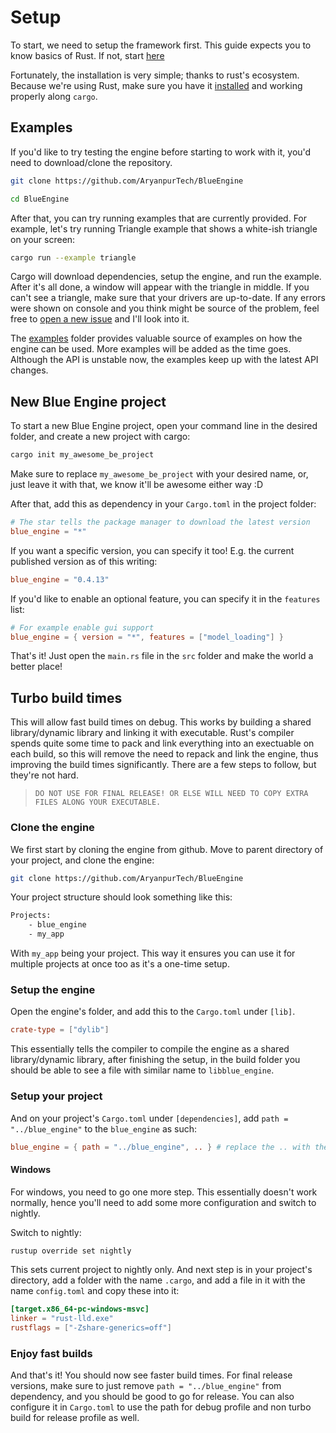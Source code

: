 # Setup

To start, we need to setup the framework first. This guide expects you to know basics of Rust. If not, start [here](https://rust-lang.org)

Fortunately, the installation is very simple; thanks to rust's ecosystem. Because we're using Rust, make sure you have it [installed](https://www.rust-lang.org/tools/install) and working properly along `cargo`.

## Examples

If you'd like to try testing the engine before starting to work with it, you'd need to download/clone the repository.

```bash
git clone https://github.com/AryanpurTech/BlueEngine

cd BlueEngine 
```

After that, you can try running examples that are currently provided. For example, let's try running Triangle example that shows a white-ish triangle on your screen:

```bash
cargo run --example triangle
```

Cargo will download dependencies, setup the engine, and run the example. After it's all done, a window will appear with the triangle in middle. If you can't see a triangle, make sure that your drivers are up-to-date. If any errors were shown on console and you think might be source of the problem, feel free to [open a new issue](https://github.com/AryanpurTech/BlueEngine/issues) and I'll look into it.

The [examples](https://github.com/AryanpurTech/BlueEngine/tree/master/examples) folder provides valuable source of examples on how the engine can be used. More examples will be added as the time goes. Although the API is unstable now, the examples keep up with the latest API changes.

## New Blue Engine project

To start a new Blue Engine project, open your command line in the desired folder, and create a new project with cargo:

```bash
cargo init my_awesome_be_project
```

Make sure to replace `my_awesome_be_project` with your desired name, or, just leave it with that, we know it'll be awesome either way :D

After that, add this as dependency in your `Cargo.toml` in the project folder:

```toml
# The star tells the package manager to download the latest version
blue_engine = "*"
```

If you want a specific version, you can specify it too! E.g. the current published version as of this writing:

```toml
blue_engine = "0.4.13"
```

If you'd like to enable an optional feature, you can specify it in the `features` list:

```toml
# For example enable gui support
blue_engine = { version = "*", features = ["model_loading"] }
```

That's it! Just open the `main.rs` file in the `src` folder and make the world a better place!

## Turbo build times

This will allow fast build times on debug. This works by building a shared library/dynamic library and linking it with executable. Rust's compiler spends quite some time to pack and link everything into an exectuable on each build, so this will remove the need to repack and link the engine, thus improving the build times significantly. There are a few steps to follow, but they're not hard.

> `DO NOT USE FOR FINAL RELEASE! OR ELSE WILL NEED TO COPY EXTRA FILES ALONG YOUR EXECUTABLE.`

### Clone the engine

We first start by cloning the engine from github. Move to parent directory of your project, and clone the engine:

```bash
git clone https://github.com/AryanpurTech/BlueEngine
```

Your project structure should look something like this:

```bash
Projects:
    - blue_engine
    - my_app
```

With `my_app` being your project. This way it ensures you can use it for multiple projects at once too as it's a one-time setup.

### Setup the engine

Open the engine's folder, and add this to the `Cargo.toml` under `[lib]`.

```toml
crate-type = ["dylib"]
```

This essentially tells the compiler to compile the engine as a shared library/dynamic library, after finishing the setup, in the build folder you should be able to see a file with similar name to `libblue_engine`.

### Setup your project

And on your project's `Cargo.toml` under `[dependencies]`, add `path = "../blue_engine"` to the `blue_engine` as such:

```toml
blue_engine = { path = "../blue_engine", .. } # replace the .. with the rest. e.g. version, features, e.t.c.
```

#### Windows

For windows, you need to go one more step. This essentially doesn't work normally, hence you'll need to add some more configuration and switch to nightly.

Switch to nightly:

```bash
rustup override set nightly
```

This sets current project to nightly only. And next step is in your project's directory, add a folder with the name `.cargo`, and add a file in it with the name `config.toml` and copy these into it:

```toml
[target.x86_64-pc-windows-msvc]
linker = "rust-lld.exe"
rustflags = ["-Zshare-generics=off"]
```

### Enjoy fast builds

And that's it! You should now see faster build times. For final release versions, make sure to just remove `path = "../blue_engine"` from dependency, and you should be good to go for release. You can also configure it in `Cargo.toml` to use the path for debug profile and non turbo build for release profile as well.
